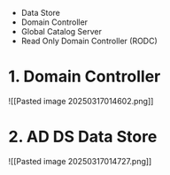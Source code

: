 - Data Store 
- Domain Controller
- Global Catalog Server
- Read Only Domain Controller (RODC)


# 1. Domain Controller
![[Pasted image 20250317014602.png]]
# 2. AD DS Data Store
![[Pasted image 20250317014727.png]]

